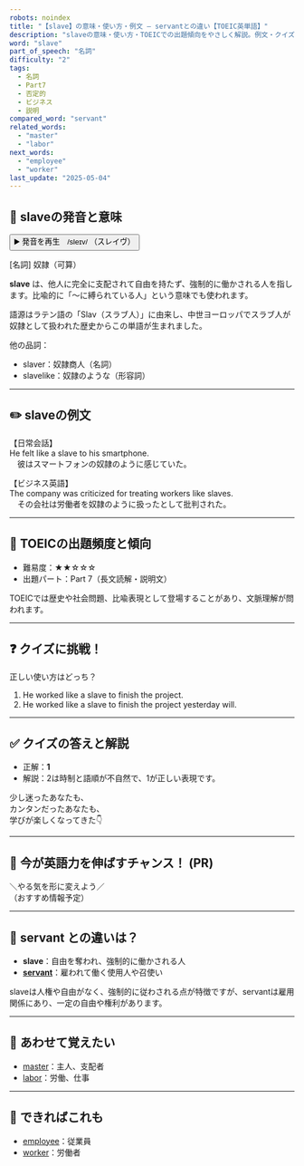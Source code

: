 ```yaml
---
robots: noindex
title: "【slave】の意味・使い方・例文 ― servantとの違い【TOEIC英単語】"
description: "slaveの意味・使い方・TOEICでの出題傾向をやさしく解説。例文・クイズ付きでservantとの違いもわかりやすく学べます。"
word: "slave"
part_of_speech: "名詞"
difficulty: "2"
tags:
  - 名詞
  - Part7
  - 否定的
  - ビジネス
  - 説明
compared_word: "servant"
related_words:
  - "master"
  - "labor"
next_words:
  - "employee"
  - "worker"
last_update: "2025-05-04"
---
```


## 🔰 slaveの発音と意味

<button class="play-audio" onclick="playTTS('slave')">
  <span class="play-audio-main">
    ▶️ 発音を再生　/sleɪv/
  </span>
  <span class="play-audio-sub">
    （スレイヴ）
  </span>
</button>

[名詞] 奴隷（可算）

**slave** は、他人に完全に支配されて自由を持たず、強制的に働かされる人を指します。比喩的に「～に縛られている人」という意味でも使われます。

語源はラテン語の「Slav（スラブ人）」に由来し、中世ヨーロッパでスラブ人が奴隷として扱われた歴史からこの単語が生まれました。

他の品詞：  
- slaver：奴隷商人（名詞）
- slavelike：奴隷のような（形容詞）

---

## ✏️ slaveの例文

【日常会話】  
He felt like a slave to his smartphone.  
　彼はスマートフォンの奴隷のように感じていた。

【ビジネス英語】  
The company was criticized for treating workers like slaves.  
　その会社は労働者を奴隷のように扱ったとして批判された。

---

## 🎯 TOEICの出題頻度と傾向

- 難易度：★★☆☆☆
- 出題パート：Part 7（長文読解・説明文）

TOEICでは歴史や社会問題、比喩表現として登場することがあり、文脈理解が問われます。

---

## ❓ クイズに挑戦！

正しい使い方はどっち？

1. He worked like a slave to finish the project.  
2. He worked like a slave to finish the project yesterday will.

---

## ✅ クイズの答えと解説

- 正解：**1**
- 解説：2は時制と語順が不自然で、1が正しい表現です。

少し迷ったあなたも、  
カンタンだったあなたも、  
学びが楽しくなってきた👇️

---

## 🚀 今が英語力を伸ばすチャンス！ (PR)

<div class="info-center">
＼やる気を形に変えよう／<br>  
（おすすめ情報予定）
</div>

---

## 🤔  servant との違いは？

- **slave**：自由を奪われ、強制的に働かされる人
- **[servant](/servant)**：雇われて働く使用人や召使い

slaveは人権や自由がなく、強制的に従わされる点が特徴ですが、servantは雇用関係にあり、一定の自由や権利があります。

---

## 🧩 あわせて覚えたい

- [master](/master)：主人、支配者
- [labor](/labor)：労働、仕事

---

## 📖 できればこれも

- [employee](/employee)：従業員
- [worker](/worker)：労働者

<!-- cvid: aid43_bid12 -->
